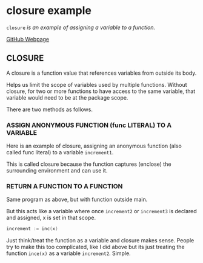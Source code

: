 # closure example

`closure` _is an example of
assigning a variable to a function._

[GitHub Webpage](https://jeffdecola.github.io/my-go-examples/)

## CLOSURE

A closure is a function value that references variables from outside its body.

Helps us limit the scope of variables used by multiple functions.
Without closure, for two or more functions to have access to the same variable,
that variable would need to be at the package scope.

There are two methods as follows.

### ASSIGN ANONYMOUS FUNCTION (func LITERAL) TO A VARIABLE

Here is an example of closure, assigning an anonymous function
(also called func literal) to a variable `increment1`.

This is called closure because the function captures (enclose)
the surrounding environment and can use it.

### RETURN A FUNCTION TO A FUNCTION

Same program as above, but with function outside main.

But this acts like a variable where once `increment2` or `increment3`
is declared and assigned, x is set in that scope.

```go
increment := inc(x)
```

Just think/treat the function as a variable and closure makes sense.
People try to make this too complicated, like I did above but its just
treating the function `ince(x)` as a variable `increment2`.  Simple.
